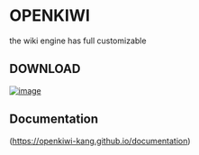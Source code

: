 # OPENKIWI
the wiki engine has full customizable

## DOWNLOAD
[![image](https://user-images.githubusercontent.com/40848621/45226700-910e4600-b2fa-11e8-8ed3-9d2be3c7d253.png)](https://github.com/openkiwi-kang/openkiwi/archive/v0.1a.zip)
## Documentation
(https://openkiwi-kang.github.io/documentation)

